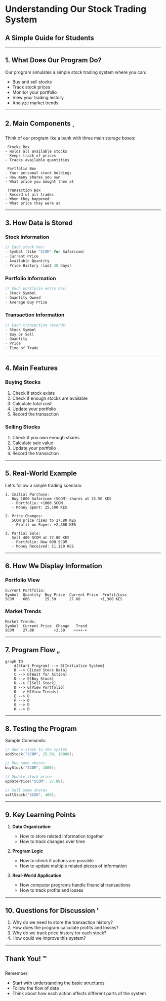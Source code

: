 # Understanding Our Stock Trading System
## A Simple Guide for Students

---
## 1. What Does Our Program Do? 

Our program simulates a simple stock trading system where you can:
- Buy and sell stocks
- Track stock prices
- Monitor your portfolio
- View your trading history
- Analyze market trends

---
## 2. Main Components ¸

Think of our program like a bank with three main storage boxes:

```
 Stocks Box
- Holds all available stocks
- Keeps track of prices
- Tracks available quantities

 Portfolio Box
- Your personal stock holdings
- How many shares you own
- What price you bought them at

 Transaction Box
- Record of all trades
- When they happened
- What price they were at
```

---
## 3. How Data is Stored 

### Stock Information
```c
// Each stock has:
- Symbol (like "SCOM" for Safaricom)
- Current Price
- Available Quantity
- Price History (last 30 days)
```

### Portfolio Information
```c
// Each portfolio entry has:
- Stock Symbol
- Quantity Owned
- Average Buy Price
```

### Transaction Information
```c
// Each transaction records:
- Stock Symbol
- Buy or Sell
- Quantity
- Price
- Time of Trade
```

---
## 4. Main Features 

### Buying Stocks
1. Check if stock exists
2. Check if enough stocks are available
3. Calculate total cost
4. Update your portfolio
5. Record the transaction

### Selling Stocks
1. Check if you own enough shares
2. Calculate sale value
3. Update your portfolio
4. Record the transaction

---
## 5. Real-World Example 

Let's follow a simple trading scenario:

```plaintext
1. Initial Purchase:
   Buy 1000 Safaricom (SCOM) shares at 25.50 KES
   - Portfolio: +1000 SCOM
   - Money Spent: 25,500 KES

2. Price Changes:
   SCOM price rises to 27.80 KES
   - Profit on Paper: +2,300 KES

3. Partial Sale:
   Sell 400 SCOM at 27.80 KES
   - Portfolio: Now 600 SCOM
   - Money Received: 11,120 KES
```

---
## 6. How We Display Information 

### Portfolio View
```plaintext
Current Portfolio:
Symbol  Quantity  Buy Price  Current Price  Profit/Loss
SCOM    600       25.50      27.80         +1,380 KES
```

### Market Trends
```plaintext
Market Trends:
Symbol  Current Price  Change   Trend
SCOM    27.80         +2.30    ++++-+
```

---
## 7. Program Flow „

```mermaid
graph TD
    A[Start Program] --> B[Initialize System]
    B --> C[Load Stock Data]
    C --> D[Wait for Action]
    D --> E[Buy Stock]
    D --> F[Sell Stock]
    D --> G[View Portfolio]
    D --> H[View Trends]
    E --> D
    F --> D
    G --> D
    H --> D
```

---
## 8. Testing the Program 

Sample Commands:
```c
// Add a stock to the system
addStock("SCOM", 25.50, 10000);

// Buy some shares
buyStock("SCOM", 1000);

// Update stock price
updatePrice("SCOM", 27.80);

// Sell some shares
sellStock("SCOM", 400);
```

---
## 9. Key Learning Points 

1. **Data Organization**
   - How to store related information together
   - How to track changes over time

2. **Program Logic**
   - How to check if actions are possible
   - How to update multiple related pieces of information

3. **Real-World Application**
   - How computer programs handle financial transactions
   - How to track profits and losses

---
## 10. Questions for Discussion ’­

1. Why do we need to store the transaction history?
2. How does the program calculate profits and losses?
3. Why do we track price history for each stock?
4. How could we improve this system?

---
## Thank You! ™

Remember:
- Start with understanding the basic structures
- Follow the flow of data
- Think about how each action affects different parts of the system
